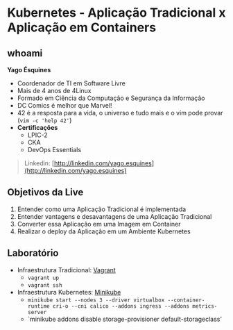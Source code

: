# Kubernetes - Aplicação Tradicional x Aplicação em Containers

## whoami

**Yago Ésquines**

- Coordenador de TI em Software Livre
- Mais de 4 anos de 4Linux
- Formado em Ciência da Computação e Segurança da Informação
- DC Comics é melhor que Marvel! 
- 42 é a resposta para a vida, o universo e tudo mais e o vim pode provar (`vim -c 'help 42'`)
- **Certificações**
  - LPIC-2
  - CKA
  - DevOps Essentials

> Linkedin: [http://linkedin.com/yago.esquines](http://linkedin.com/yago.esquines)

## Objetivos da Live

1. Entender como uma Aplicação Tradicional é implementada
2. Entender vantagens e desavantagens de uma Aplicação Tradicional
3. Converter essa Aplicação em uma Imagem em Container
4. Realizar o deploy da Aplicação em um Ambiente Kubernetes

## Laboratório

* Infraestrutura Tradicional: [Vagrant](https://www.vagrantup.com/)
  - `vagrant up`
  - `vagrant ssh`
* Infraestrutura Kubernetes: [Minikube](https://minikube.sigs.k8s.io/docs/start/)
  - `minikube start --nodes 3 --driver virtualbox --container-runtime cri-o --cni calico --addons ingress --addons metrics-server`
  - `minikube addons disable storage-provisioner default-storageclass'

